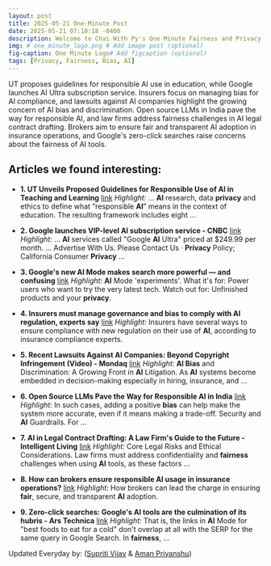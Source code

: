 ```yaml
---
layout: post
title: 2025-05-21 One-Minute Post
date: 2025-05-21 07:10:18 -0400
description: Welcome to Chai With Py's One Minute Fairness and Privacy, which aims to provide you the current happenings in the world of Fairness, Privacy, and AI.
img: # one_minute_logo.png # Add image post (optional)
fig-caption: One Minute Logo# Add figcaption (optional)
tags: [Privacy, Fairness, Bias, AI]
---
```


UT proposes guidelines for responsible AI use in education, while Google launches AI Ultra subscription service. Insurers focus on managing bias for AI compliance, and lawsuits against AI companies highlight the growing concern of AI bias and discrimination. Open source LLMs in India pave the way for responsible AI, and law firms address fairness challenges in AI legal contract drafting. Brokers aim to ensure fair and transparent AI adoption in insurance operations, and Google's zero-click searches raise concerns about the fairness of AI tools.

## Articles we found interesting:

- **1. UT Unveils Proposed Guidelines for Responsible Use of <b>AI</b> in Teaching and Learning** [link](https://news.utexas.edu/2025/05/20/ut-unveils-proposed-guidelines-for-responsible-use-of-ai-in-teaching-and-learning/)
_Highlight:_ ... <b>AI</b> research, data <b>privacy</b> and ethics to define what “responsible <b>AI</b>” means in the context of education. The resulting framework includes eight&nbsp;...

- **2. Google launches VIP-level <b>AI</b> subscription service - CNBC** [link](https://www.cnbc.com/2025/05/20/google-io-ai-ultra.html)
_Highlight:_ ... <b>AI</b> services called &quot;Google <b>AI</b> Ultra&quot; priced at $249.99 per month. ... Advertise With Us. Please Contact Us &middot; <b>Privacy</b> Policy; California Consumer <b>Privacy</b>&nbsp;...

- **3. Google&#39;s new <b>AI</b> Mode makes search more powerful — and confusing** [link](https://www.washingtonpost.com/technology/2025/05/20/google-ai-mode-search-io/)
_Highlight:_ <b>AI</b> Mode &#39;experiments&#39;. What it&#39;s for: Power users who want to try the very latest tech. Watch out for: Unfinished products and your <b>privacy</b>.

- **4. Insurers must manage governance and <b>bias</b> to comply with <b>AI</b> regulation, experts say** [link](https://www.dig-in.com/news/ai-governance-and-bias-become-compliance-issues-for-insurers)
_Highlight:_ Insurers have several ways to ensure compliance with new regulation on their use of <b>AI</b>, according to insurance compliance experts.

- **5. Recent Lawsuits Against <b>AI</b> Companies: Beyond Copyright Infringement (Video) - Mondaq** [link](https://www.mondaq.com/unitedstates/new-technology/1627282/recent-lawsuits-against-ai-companies-beyond-copyright-infringement-video)
_Highlight:_ <b>AI Bias</b> and Discrimination: A Growing Front in <b>AI</b> Litigation. As <b>AI</b> systems become embedded in decision-making especially in hiring, insurance, and&nbsp;...

- **6. Open Source LLMs Pave the Way for Responsible <b>AI</b> in India** [link](https://analyticsindiamag.com/global-tech/open-source-llms-pave-the-way-for-responsible-ai-in-india/)
_Highlight:_ In such cases, adding a positive <b>bias</b> can help make the system more accurate, even if it means making a trade-off. Security and <b>AI</b> Guardrails. For&nbsp;...

- **7. <b>AI</b> in Legal Contract Drafting: A Law Firm&#39;s Guide to the Future - Intelligent Living** [link](https://www.intelligentliving.co/ai-legal-contract-drafting-law-firms/)
_Highlight:_ Core Legal Risks and Ethical Considerations. Law firms must address confidentiality and <b>fairness</b> challenges when using <b>AI</b> tools, as these factors&nbsp;...

- **8. How can brokers ensure responsible <b>AI</b> usage in insurance operations?** [link](https://www.insurancebusinessmag.com/uk/news/technology/how-can-brokers-ensure-responsible-ai-usage-in-insurance-operations-536137.aspx)
_Highlight:_ How brokers can lead the charge in ensuring <b>fair</b>, secure, and transparent <b>AI</b> adoption.

- **9. Zero-click searches: Google&#39;s <b>AI</b> tools are the culmination of its hubris - Ars Technica** [link](https://arstechnica.com/google/2025/05/zero-click-searches-googles-ai-tools-are-the-culmination-of-its-hubris/)
_Highlight:_ That is, the links in <b>AI</b> Mode for &quot;best foods to eat for a cold&quot; don&#39;t overlap at all with the SERP for the same query in Google Search. In <b>fairness</b>,&nbsp;...


Updated Everyday by: (<a href="https://supritivijay.github.io/">Supriti Vijay</a> & <a href="https://amanpriyanshu.github.io/">Aman Priyanshu</a>)
